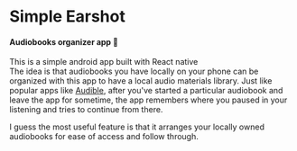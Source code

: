 # Simple Earshot
#### Audiobooks organizer app :rocket:

This is a simple android app built with React native  
The idea is that audiobooks you have locally on your phone can be organized with this app to have a local audio materials library. Just like popular apps like [Audible](https://www.audible.com), after you've started a particular audiobook and leave the app for sometime, the app remembers where you paused in your listening and tries to continue from there.

I guess the most useful feature is that it arranges your locally owned audiobooks for ease of access and follow through.

